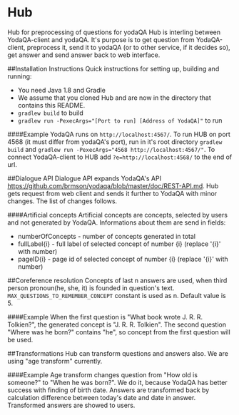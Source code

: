# Hub
Hub for preprocessing of questions for yodaQA
Hub is interling between YodaQA-client and yodaQA. It's purpose is to get question from YodaQA-client, preprocess it, send it to yodaQA (or to other service, if it decides so), get answer and send answer back to web interface.

##Installation Instructions
Quick instructions for setting up, building and running:

  * You need Java 1.8 and Gradle
  * We assume that you cloned Hub and are now in the directory that contains this README.
  * ``gradlew build`` to build
  * ``gradlew run -PexecArgs="[Port to run] [Address of YodaQA]"`` to run

####Example
YodaQA runs on ``http://localhost:4567/``. To run HUB on port 4568 (it must differ from yodaQA's port), run in it's root directory ``gradlew build`` and ``gradlew run -PexecArgs="4568 http://localhost:4567/"``. To connect YodaQA-client to HUB add ``?e=http://localhost:4568/`` to the end of url.

##Dialogue API
Dialogue API expands YodaQA's API https://github.com/brmson/yodaqa/blob/master/doc/REST-API.md. Hub gets request from
web client and sends it further to YodaQA with minor changes. The list of changes follows.

####Artificial concepts
Artificial concepts are concepts, selected by users and not generated by YodaQA. Informations about them are send in fields:
* numberOfConcepts - number of concepts generated in total
* fullLabel{i} - full label of selected concept of number {i} (replace '{i}' with number)
* pageID{i} - page id of selected concept of number {i} (replace '{i}' with number)

##Coreference resolution
Concepts of last n answers are used, when third person pronoun(he, she, it) is founded in question's text.
``MAX_QUESTIONS_TO_REMEMBER_CONCEPT`` constant is used as n. Default value is 5.

####Example
When the first question is "What book wrote J. R. R. Tolkien?", the generated concept is "J. R. R. Tolkien". The second
question "Where was he born?" contains "he", so concept from the first question will be used.

##Transformations
Hub can transform questions and answers also. We are using "age transform" currently.

####Example
Age transform changes question from "How old is someone?" to "When he was born?". We do it, because YodaQA has better
success with finding of birth date. Answers are transformed back by calculation difference between today's date and date in answer.
Transformed answers are showed to users.